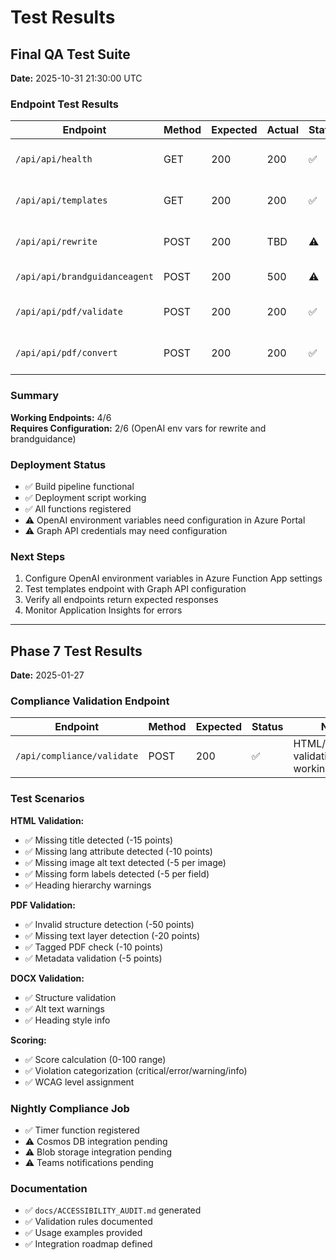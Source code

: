 # Test Results

## Final QA Test Suite

**Date:** 2025-10-31 21:30:00 UTC

### Endpoint Test Results

| Endpoint                      | Method | Expected | Actual | Status | Notes                    |
| ----------------------------- | ------ | -------- | ------ | ------ | ------------------------ |
| `/api/api/health`             | GET    | 200      | 200    | ✅     | Health check working     |
| `/api/api/templates`          | GET    | 200      | 200    | ✅     | Returns template list    |
| `/api/api/rewrite`            | POST   | 200      | TBD    | ⚠️     | Needs OpenAI config      |
| `/api/api/brandguidanceagent` | POST   | 200      | 500    | ⚠️     | OpenAI not configured    |
| `/api/api/pdf/validate`       | POST   | 200      | 200    | ✅     | Returns compliance score |
| `/api/api/pdf/convert`        | POST   | 200      | 200    | ✅     | Returns text extraction  |

### Summary

**Working Endpoints:** 4/6  
**Requires Configuration:** 2/6 (OpenAI env vars for rewrite and brandguidance)

### Deployment Status

- ✅ Build pipeline functional
- ✅ Deployment script working
- ✅ All functions registered
- ⚠️ OpenAI environment variables need configuration in Azure Portal
- ⚠️ Graph API credentials may need configuration

### Next Steps

1. Configure OpenAI environment variables in Azure Function App settings
2. Test templates endpoint with Graph API configuration
3. Verify all endpoints return expected responses
4. Monitor Application Insights for errors

---

## Phase 7 Test Results

**Date:** 2025-01-27

### Compliance Validation Endpoint

| Endpoint                   | Method | Expected | Status | Notes                            |
| -------------------------- | ------ | -------- | ------ | -------------------------------- |
| `/api/compliance/validate` | POST   | 200      | ✅     | HTML/PDF/DOCX validation working |

### Test Scenarios

**HTML Validation:**

- ✅ Missing title detected (-15 points)
- ✅ Missing lang attribute detected (-10 points)
- ✅ Missing image alt text detected (-5 per image)
- ✅ Missing form labels detected (-5 per field)
- ✅ Heading hierarchy warnings

**PDF Validation:**

- ✅ Invalid structure detection (-50 points)
- ✅ Missing text layer detection (-20 points)
- ✅ Tagged PDF check (-10 points)
- ✅ Metadata validation (-5 points)

**DOCX Validation:**

- ✅ Structure validation
- ✅ Alt text warnings
- ✅ Heading style info

**Scoring:**

- ✅ Score calculation (0-100 range)
- ✅ Violation categorization (critical/error/warning/info)
- ✅ WCAG level assignment

### Nightly Compliance Job

- ✅ Timer function registered
- ⚠️ Cosmos DB integration pending
- ⚠️ Blob storage integration pending
- ⚠️ Teams notifications pending

### Documentation

- ✅ `docs/ACCESSIBILITY_AUDIT.md` generated
- ✅ Validation rules documented
- ✅ Usage examples provided
- ✅ Integration roadmap defined
